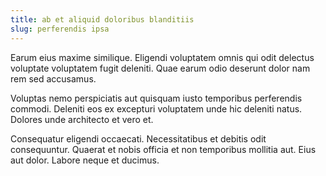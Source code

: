 ```yaml
---
title: ab et aliquid doloribus blanditiis
slug: perferendis ipsa
---
```


Earum eius maxime similique. Eligendi voluptatem omnis qui odit delectus voluptate voluptatem fugit deleniti. Quae earum odio deserunt dolor nam rem sed accusamus.

Voluptas nemo perspiciatis aut quisquam iusto temporibus perferendis commodi. Deleniti eos ex excepturi voluptatem unde hic deleniti natus. Dolores unde architecto et vero et.

Consequatur eligendi occaecati. Necessitatibus et debitis odit consequuntur. Quaerat et nobis officia et non temporibus mollitia aut. Eius aut dolor. Labore neque et ducimus.

